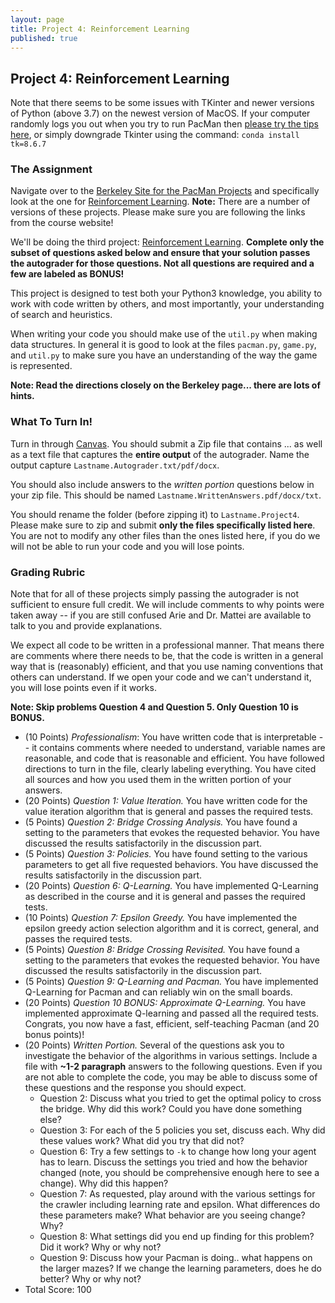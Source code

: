 ```yaml
---
layout: page
title: Project 4: Reinforcement Learning
published: true
---
```


## Project 4: Reinforcement Learning

Note that there seems to be some issues with TKinter and newer versions of Python (above 3.7) on the newest version of MacOS.  If your computer randomly logs you out when you try to run PacMan then [please try the tips here](https://www.python.org/download/mac/tcltk/#built-in-8-6-8), or simply downgrade Tkinter using the command: `conda install tk=8.6.7`

### The Assignment

Navigate over to the [Berkeley Site for the PacMan Projects](https://inst.eecs.berkeley.edu/~cs188/fa18/projects.html) and specifically look at the one for [Reinforcement Learning](https://inst.eecs.berkeley.edu/~cs188/fa18/project3.html).  **Note:** There are a number of versions of these projects.  Please make sure you are following the links from the course website!

We'll be doing the third project: [Reinforcement Learning](https://inst.eecs.berkeley.edu/~cs188/fa18/project3.html).  **Complete only the subset of questions asked below and ensure that your solution passes the autograder for those questions.  Not all questions are required and a few are labeled as BONUS!**

This project is designed to test both your Python3 knowledge, you ability to work with code written by others, and most importantly, your understanding of search and heuristics.

When writing your code you should make use of the `util.py` when making data structures.  In general it is good to look at the files `pacman.py`, `game.py`, and `util.py` to make sure you have an understanding of the way the game is represented.

**Note: Read the directions closely on the Berkeley page... there are lots of hints.**

### What To Turn In!

Turn in through [Canvas](https://tulane.instructure.com/). You should submit a Zip file that contains  ...  as well as a text file that captures the **entire output** of the autograder.  Name the output capture `Lastname.Autograder.txt/pdf/docx`.

You should also include answers to the *written portion* questions below in your zip file.  This should be named `Lastname.WrittenAnswers.pdf/docx/txt`.

You should rename the folder (before zipping it) to `Lastname.Project4`. Please make sure to zip and submit **only the files specifically listed here**.  You are not to modify any other files than the ones listed here, if you do we will not be able to run your code and you will lose points.

### Grading Rubric

Note that for all of these projects simply passing the autograder is not sufficient to ensure full credit.  We will include comments to why points were taken away -- if you are still confused Arie and Dr. Mattei are available to talk to you and provide explanations.  

We expect all code to be written in a professional manner. That means there are comments where there needs to be, that the code is written in a general way that is (reasonably) efficient, and that you use naming conventions that others can understand.  If we open your code and we can't understand it, you will lose points even if it works.

**Note: Skip problems Question 4 and Question 5.  Only Question 10 is BONUS.**

* (10 Points) *Professionalism*: You have written code that is interpretable -- it contains comments where needed to understand, variable names are reasonable, and code that is reasonable and efficient.  You have followed directions to turn in the file, clearly labeling everything.  You have cited all sources and how you used them in the written portion of your answers.
* (20 Points) *Question 1: Value Iteration.* You have written code for the value iteration algorithm that is general and passes the required tests.  
* (5 Points) *Question 2: Bridge Crossing Analysis.* You have found a setting to the parameters that evokes the requested behavior.  You have discussed the results satisfactorily in the discussion part.
* (5 Points) *Question 3: Policies.* You have found setting to the various parameters to get all five requested behaviors.  You have discussed the results satisfactorily in the discussion part.
* (20 Points) *Question 6: Q-Learning.* You have implemented Q-Learning as described in the course and it is general and passes the required tests.
* (10 Points) *Question 7: Epsilon Greedy.* You have implemented the epsilon greedy action selection algorithm and it is correct, general, and passes the required tests.
* (5 Points) *Question 8: Bridge Crossing Revisited.* You have found a setting to the parameters that evokes the requested behavior.  You have discussed the results satisfactorily in the discussion part.
* (5 Points) *Question 9: Q-Learning and Pacman.* You have implemented Q-Learning for Pacman and can reliably win on the small boards.
* (20 Points) *Question 10 BONUS: Approximate Q-Learning.* You have implemented approximate Q-learning and passed all the required tests.  Congrats, you now have a fast, efficient, self-teaching Pacman (and 20 bonus points)!
* (20 Points) *Written Portion.* Several of the questions ask you to investigate the behavior of the algorithms in various settings.  Include a file with **~1-2 paragraph** answers to the following questions.  Even if you are not able to complete the code, you may be able to discuss some of these questions and the response you should expect.
	* Question 2: Discuss what you tried to get the optimal policy to cross the bridge.  Why did this work?  Could you have done something else?
	* Question 3: For each of the 5 policies you set, discuss each.  Why did these values work?  What did you try that did not?  
	* Question 6: Try a few settings to `-k` to change how long your agent has to learn.  Discuss the settings you tried and how the behavior changed (note, you should be comprehensive enough here to see a change).  Why did this happen?
	* Question 7: As requested, play around with the various settings for the crawler including learning rate and epsilon.  What differences do these parameters make?  What behavior are you seeing change?  Why?
	* Question 8: What settings did you end up finding for this problem?  Did it work?  Why or why not?
	* Question 9: Discuss how your Pacman is doing.. what happens on the larger mazes?  If we change the learning parameters, does he do better?  Why or why not?
* Total Score: 100